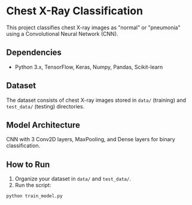 # Chest X-Ray Classification

This project classifies chest X-ray images as "normal" or "pneumonia" using a Convolutional Neural Network (CNN).

## Dependencies

- Python 3.x, TensorFlow, Keras, Numpy, Pandas, Scikit-learn

## Dataset

The dataset consists of chest X-ray images stored in `data/` (training) and `test_data/` (testing) directories.

## Model Architecture

CNN with 3 Conv2D layers, MaxPooling, and Dense layers for binary classification.

## How to Run

1. Organize your dataset in `data/` and `test_data/`.
2. Run the script:

```bash
python train_model.py